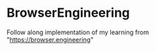 # BrowserEngineering
Follow along implementation of my learning from "https://browser.engineering" 
